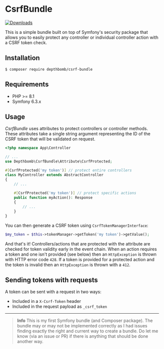 # CsrfBundle

[![Downloads](https://img.shields.io/packagist/dm/depthbomb/csrf-bundle)](https://packagist.org/packages/depthbomb/csrf-bundle)

This is a simple bundle built on top of Symfony's security package that allows you to easily protect any controller or individual controller action with a CSRF token check.

## Installation

```console
$ composer require depthbomb/csrf-bundle
```

## Requirements

- PHP >= 8.1
- Symfony 6.3.x

## Usage

_CsrfBundle_ uses attributes to protect controllers or controller methods. These attributes take a single string argument representing the ID of the CSRF token that will be validated on request.

```php
<?php namespace App\Controller

// ...
use Depthbomb\CsrfBundle\Attribute\CsrfProtected;

#[CsrfProtected('my token')] // protect entire controllers
class MyController extends AbstractController
{
    // ...
    
    #[CsrfProtected('my token')] // protect specific actions
    public function myAction(): Response
    {
        // ...
    }
}
```

You can then generate a CSRF token using `CsrfTokenManagerInterface`:

```php
$my_token = $this->tokenManager->getToken('my token')->getValue();
```

And that's it! Controllers/actions that are protected with the attribute are checked for token validity early in the event chain. When an action requires a token and one isn't provided (see below) then an `HttpException` is thrown with HTTP error code `428`. If a token is provided for a protected action and the token is invalid then an `HttpException` is thrown with a `412`.

## Sending tokens with requests

A token can be sent with a request in two ways:

- Included in a `X-Csrf-Token` header
- Included in the request payload as `_csrf_token`

---

> **Info**
> This is my first Symfony bundle (and Composer package). The bundle may or may not be implemented correctly as I had issues finding exactly the right and current way to create a bundle. Do let me know (via an issue or PR) if there is anything that should be done another way.
